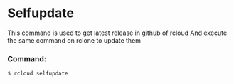 # Selfupdate
This command is used to get latest release in github of rcloud
And execute the same command on rclone to update them

### Command:
`$ rcloud selfupdate`